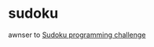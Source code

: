 # sudoku
awnser to [Sudoku programming challenge](https://github.com/jeannedhack/programmingChallenges/tree/master/sudoku)
